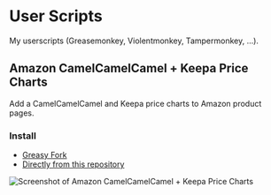 # User Scripts
My userscripts (Greasemonkey, Violentmonkey, Tampermonkey, ...).

## Amazon CamelCamelCamel + Keepa Price Charts

Add a CamelCamelCamel and Keepa price charts to Amazon product pages.

### Install

* [Greasy Fork](https://greasyfork.org/en/scripts/416590-amazon-camelcamelcamel-keepa-price-charts)
* [Directly from this repository](https://github.com/mikispag/userscripts/blob/main/amazon-price-charts/script.user.js)

![Screenshot of Amazon CamelCamelCamel + Keepa Price Charts](https://greasyfork.org/rails/active_storage/blobs/eyJfcmFpbHMiOnsibWVzc2FnZSI6IkJBaHBBb2hiIiwiZXhwIjpudWxsLCJwdXIiOiJibG9iX2lkIn19--06e802d0a190e026d49d4c083055adefdbaa705d/screen-small.png)